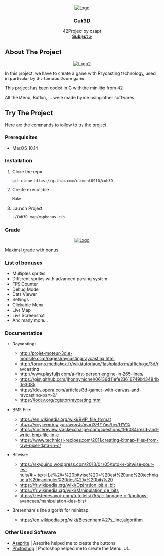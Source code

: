 <!-- PROJECT LOGO -->
<br />
<p align="center">
  <a href="https://github.com/clement0910/cub3D">
    <img src="https://zupimages.net/up/21/01/gru2.png" alt="Logo">
  </a>

<h3 align="center">Cub3D</h3>

  <p align="center">
    42Project by csapt
    <br />
    <a href="https://cdn.intra.42.fr/pdf/pdf/16183/fr.subject.pdf"><strong>Subject »</strong></a>
    <br />
  </p>
</p>

<!-- ABOUT THE PROJECT -->
## About The Project

<p align="center">
  <a href="https://github.com/clement0910/cub3D">
    <img src="https://zupimages.net/up/21/01/j2r5.png" alt="Logo2">
  </a>

In this project, we have to create a game with Raycasting technology, used in particular by the famous Doom game.

This project has been coded in C with the minilibx from 42.

All the Menu, Button, ... were made by me using other softwares.

## Try The Project

Here are the commands to follow to try the project.

### Prerequisites

* MacOS 10.14

### Installation

1. Clone the repo
   ```sh
   git clone https://github.com/clement0910/cub3D
   ```
2. Create executable
   ```sh
   Make
   ```
3. Launch Project
    ```sh
   ./Cub3D map/mapbonus.cub
   ```

### Grade

<p align="center">
  <a href="https://github.com/clement0910/cub3D">
    <img src="https://zupimages.net/up/21/01/op6n.png" alt="Logo">
  </a>

Maximal grade with bonus.
### List of bonuses

* Multiples sprites
* Different sprites with advanced parsing system
* FPS Counter
* Debug Mode
* Data Viewer
* Settings
* Clickable Menu
* Live Map
* Live Screenshot
* And many more...

### Documentation 

* Raycasting:
  - http://projet-moteur-3d.e-monsite.com/pages/raycasting/raycasting.html
  - http://forums.mediabox.fr/wiki/tutoriaux/flashplatform/affichage/3d/raycasting
  - http://www.playfuljs.com/a-first-person-engine-in-265-lines/
  - https://gist.github.com/jhonnymichel/06139d11efe23616749b43484b0e3085
  - https://dev.opera.com/articles/3d-games-with-canvas-and-raycasting-part-2/
  - https://lodev.org/cgtutor/raycasting.html
    
* BMP File:
  - https://en.wikipedia.org/wiki/BMP_file_format
  - https://engineering.purdue.edu/ece264/17au/hw/HW15
  - https://codereview.stackexchange.com/questions/196084/read-and-write-bmp-file-in-c
  - https://www.technical-recipes.com/2011/creating-bitmap-files-from-raw-pixel-data-in-c/
    
* Bitwise:
  - https://skyduino.wordpress.com/2013/04/05/tuto-le-bitwise-pour-les-nuls/#:~:text=Le%20«%20bitwise%20»%20est%20une%20technique,à%20manipuler%20des%20«%20bits%20
  - https://fr.wikipedia.org/wiki/Opération_bit_à_bit
  - https://fr.wikipedia.org/wiki/Manipulation_de_bits
  - https://zestedesavoir.com/tutoriels/755/le-langage-c-1/notions-avancees/manipulation-des-bits/
    
* Bresenham's line algorith for minimap:
  - https://en.wikipedia.org/wiki/Bresenham%27s_line_algorithm
 
### Other Used Software

* [Aseprite]() | Aseprite helped me to create the buttons
* [Photoshop]() | Photoshop helped me to create the Menu, UI...
